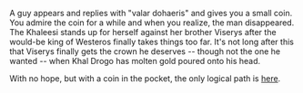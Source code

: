 A guy appears and replies with "valar dohaeris" and gives you a small coin.
You admire the coin for a while and when you realize, the man disappeared.
The Khaleesi stands up for herself against her brother Viserys after the 
would-be king of Westeros finally takes things too far. It's not long 
after this that Viserys finally gets the crown he 
deserves -- though not the one he wanted 
-- when Khal Drogo has molten gold poured onto his head.

With no hope, but with a coin in the pocket, the only logical path is [here](../use-the-fork-luke/use-the-fork.md).
